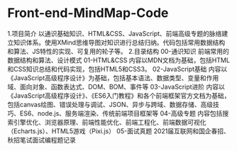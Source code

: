 # Front-end-MindMap-Code
1.项目简介
  以通识基础知识、HTML&CSS、JavaScript、前端高级专题的脉络建立知识体系。使用XMind思维导图对知识进行总结归纳。代码包括常用数据结构和算法、JS特性的实现、可复用的轮子等。
2.目录结构
  00-通识知识
    前端常用的数据结构和算法、设计模式
  01-HTML&CSS
    内容以MDN文档为基础，包括HTML和CSS知识总结和代码实现，包括HTML5和CSS3。
  02-JavaScript基础
    内容以《JavaScript高级程序设计》为基础，包括基本语法、数据类型、变量和作用域、面向对象、函数表达式、DOM、BOM、事件等
  03-JavaScript进阶
    内容以《JavaScript高级程序设计》、《ES6入门教程》和各个前端框架官方文档为基础，包括canvas绘图、错误处理与调试、JSON、异步与跨域、数据存储、高级技巧、ES6、node.js、服务端渲染、传统前端项目框架等
  04-高级专题
    内容包括搜索引擎优化、浏览器原理、前端性能优化、前端工程化、前端数据可视化（Echarts.js）、HTML5游戏（Pixi.js）
  05-面试真题
    2021届互联网和国企春招、秋招笔试面试编程题记录
